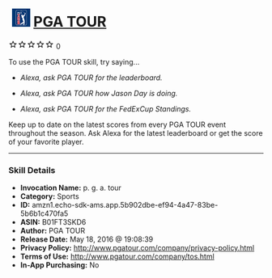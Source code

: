 # &nbsp;<img src="skill_icon" alt="PGA TOUR icon" width="36"> [PGA TOUR](http://alexa.amazon.com/#skills/amzn1.echo-sdk-ams.app.5b902dbe-ef94-4a47-83be-5b6b1c470fa5)
![0 stars](../../images/ic_star_border_black_18dp_1x.png)![0 stars](../../images/ic_star_border_black_18dp_1x.png)![0 stars](../../images/ic_star_border_black_18dp_1x.png)![0 stars](../../images/ic_star_border_black_18dp_1x.png)![0 stars](../../images/ic_star_border_black_18dp_1x.png) 0

To use the PGA TOUR skill, try saying...

* *Alexa, ask PGA TOUR for the leaderboard.*

* *Alexa, ask PGA TOUR how Jason Day is doing.*

* *Alexa, ask PGA TOUR for the FedExCup Standings.*

Keep up to date on the latest scores from every PGA TOUR event throughout the season.  Ask Alexa for the latest leaderboard or get the score of your favorite player.

***

### Skill Details

* **Invocation Name:** p. g. a. tour
* **Category:** Sports
* **ID:** amzn1.echo-sdk-ams.app.5b902dbe-ef94-4a47-83be-5b6b1c470fa5
* **ASIN:** B01FT3SKD6
* **Author:** PGA TOUR
* **Release Date:** May 18, 2016 @ 19:08:39
* **Privacy Policy:** http://www.pgatour.com/company/privacy-policy.html
* **Terms of Use:** http://www.pgatour.com/company/tos.html
* **In-App Purchasing:** No
